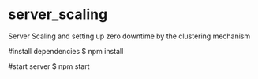 # server_scaling
Server Scaling and setting up zero downtime by the clustering mechanism

#install dependencies
$ npm install

#start server
$ npm start
